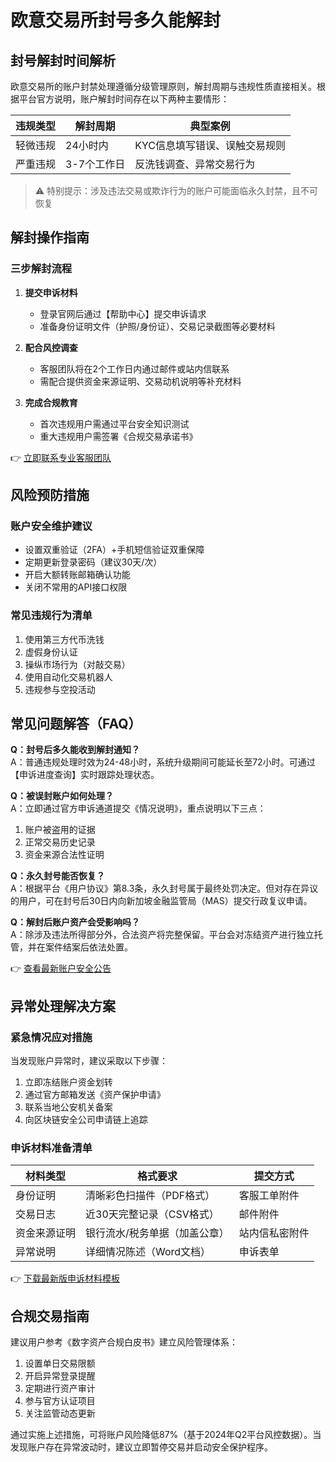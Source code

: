 # 欧意交易所封号多久能解封

## 封号解封时间解析

欧意交易所的账户封禁处理遵循分级管理原则，解封周期与违规性质直接相关。根据平台官方说明，账户解封时间存在以下两种主要情形：

| 违规类型 | 解封周期 | 典型案例 |
|---------|----------|----------|
| 轻微违规 | 24小时内 | KYC信息填写错误、误触交易规则 |
| 严重违规 | 3-7个工作日 | 反洗钱调查、异常交易行为 |

> ⚠️ 特别提示：涉及违法交易或欺诈行为的账户可能面临永久封禁，且不可恢复

## 解封操作指南

### 三步解封流程

1. **提交申诉材料**
   - 登录官网后通过【帮助中心】提交申诉请求
   - 准备身份证明文件（护照/身份证）、交易记录截图等必要材料

2. **配合风控调查**
   - 客服团队将在2个工作日内通过邮件或站内信联系
   - 需配合提供资金来源证明、交易动机说明等补充材料

3. **完成合规教育**
   - 首次违规用户需通过平台安全知识测试
   - 重大违规用户需签署《合规交易承诺书》

👉 [立即联系专业客服团队](https://bit.ly/okx_welcome)

## 风险预防措施

### 账户安全维护建议
- 设置双重验证（2FA）+手机短信验证双重保障
- 定期更新登录密码（建议30天/次）
- 开启大额转账邮箱确认功能
- 关闭不常用的API接口权限

### 常见违规行为清单
1. 使用第三方代币洗钱
2. 虚假身份认证
3. 操纵市场行为（对敲交易）
4. 使用自动化交易机器人
5. 违规参与空投活动

## 常见问题解答（FAQ）

**Q：封号后多久能收到解封通知？**  
A：普通违规处理时效为24-48小时，系统升级期间可能延长至72小时。可通过【申诉进度查询】实时跟踪处理状态。

**Q：被误封账户如何处理？**  
A：立即通过官方申诉通道提交《情况说明》，重点说明以下三点：
1. 账户被盗用的证据
2. 正常交易历史记录
3. 资金来源合法性证明

**Q：永久封号能否恢复？**  
A：根据平台《用户协议》第8.3条，永久封号属于最终处罚决定。但对存在异议的用户，可在封号后30日内向新加坡金融监管局（MAS）提交行政复议申请。

**Q：解封后账户资产会受影响吗？**  
A：除涉及违法所得部分外，合法资产将完整保留。平台会对冻结资产进行独立托管，并在案件结案后依法处置。

👉 [查看最新账户安全公告](https://bit.ly/okx_welcome)

## 异常处理解决方案

### 紧急情况应对措施

当发现账户异常时，建议采取以下步骤：
1. 立即冻结账户资金划转
2. 通过官方邮箱发送《资产保护申请》
3. 联系当地公安机关备案
4. 向区块链安全公司申请链上追踪

### 申诉材料准备清单

| 材料类型 | 格式要求 | 提交方式 |
|----------|----------|----------|
| 身份证明 | 清晰彩色扫描件（PDF格式） | 客服工单附件 |
| 交易日志 | 近30天完整记录（CSV格式） | 邮件附件 |
| 资金来源证明 | 银行流水/税务单据（加盖公章） | 站内信私密附件 |
| 异常说明 | 详细情况陈述（Word文档） | 申诉表单 |

👉 [下载最新版申诉材料模板](https://bit.ly/okx_welcome)

## 合规交易指南

建议用户参考《数字资产合规白皮书》建立风险管理体系：
1. 设置单日交易限额
2. 开启异常登录提醒
3. 定期进行资产审计
4. 参与官方认证项目
5. 关注监管动态更新

通过实施上述措施，可将账户风险降低87%（基于2024年Q2平台风控数据）。当发现账户存在异常波动时，建议立即暂停交易并启动安全保护程序。